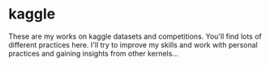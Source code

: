# kaggle
These are my works on kaggle datasets and competitions. You'll find lots of different practices here. I'll try to improve my
skills and work with personal practices and gaining insights from other kernels...
